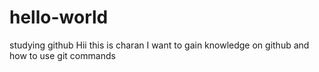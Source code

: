 # hello-world
studying github
Hii this is charan
I want to gain knowledge on github and how to use git commands

